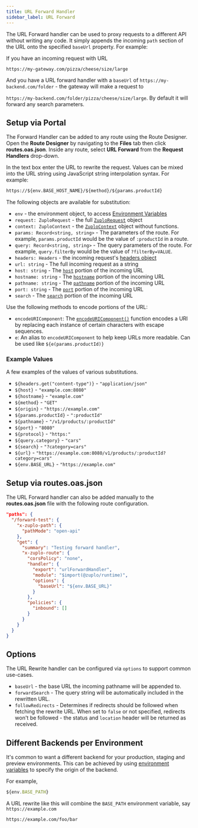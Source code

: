 ```yaml
---
title: URL Forward Handler
sidebar_label: URL Forward
---
```


The URL Forward handler can be used to proxy requests to a different API without
writing any code. It simply appends the incoming `path` section of the URL onto
the specified `baseUrl` property. For example:

If you have an incoming request with URL

`https://my-gateway.com/pizza/cheese/size/large`

And you have a URL forward handler with a `baseUrl` of
`https://my-backend.com/folder` - the gateway will make a request to

`https://my-backend.com/folder/pizza/cheese/size/large`. By default it will
forward any search parameters.

## Setup via Portal

The Forward Handler can be added to any route using the Route Designer. Open the
**Route Designer** by navigating to the **Files** tab then click
**routes.oas.json**. Inside any route, select **URL Forward** from the **Request
Handlers** drop-down.

In the text box enter the URL to rewrite the request. Values can be mixed into
the URL string using JavaScript string interpolation syntax. For example:

```txt
https://${env.BASE_HOST_NAME}/${method}/${params.productId}
```

The following objects are available for substitution:

- `env` - the environment object, to access
  [Environment Variables](../articles/environment-variables.md)
- `request: ZuploRequest` - the full
  [`ZuploRequest`](../programmable-api/zuplo-request.md) object
- `context: ZuploContext` - the
  [`ZuploContext`](../programmable-api/zuplo-context.md) object without
  functions.
- `params: Record<string, string>` - The parameters of the route. For example,
  `params.productId` would be the value of `:productId` in a route.
- `query: Record<string, string>` - The query parameters of the route. For
  example, `query.filterBy` would be the value of `?filterBy=VALUE`.
- `headers: Headers` - the incoming request's
  [headers object](https://developer.mozilla.org/en-US/docs/Web/API/Headers)
- `url: string` - The full incoming request as a string
- `host: string` - The
  [`host`](https://developer.mozilla.org/en-US/docs/Web/API/URL/host) portion of
  the incoming URL
- `hostname: string` - The
  [`hostname`](https://developer.mozilla.org/en-US/docs/Web/API/URL/hostname)
  portion of the incoming URL
- `pathname: string` - The
  [`pathname`](https://developer.mozilla.org/en-US/docs/Web/API/URL/pathname)
  portion of the incoming URL
- `port: string` - The
  [`port`](https://developer.mozilla.org/en-US/docs/Web/API/URL/port) portion of
  the incoming URL
- `search` - The
  [`search`](https://developer.mozilla.org/en-US/docs/Web/API/URL/search)
  portion of the incoming URL

Use the following methods to encode portions of the URL:

- `encodeURIComponent`: The
  [`encodeURIComponent()`](https://developer.mozilla.org/en-US/docs/Web/JavaScript/Reference/Global_Objects/encodeURIComponent)
  function encodes a URI by replacing each instance of certain characters with
  escape sequences.
- `e`: An alias to `encodeURIComponent` to help keep URLs more readable. Can be
  used like `${e(params.productId)}`

### Example Values

A few examples of the values of various substitutions.

- `${headers.get("content-type")}` - `"application/json"`
- `${host}` - `"example.com:8080"`
- `${hostname}` - `"example.com"`
- `${method}` - `"GET"`
- `${origin}` - `"https://example.com"`
- `${params.productId}` - `":productId"`
- `${pathname}` - `"/v1/products/:productId"`
- `${port}` - `"8080"`
- `${protocol}` - `"https:"`
- `${query.category}` - `"cars"`
- `${search}` - `"?category=cars"`
- `${url}` - `"https://example.com:8080/v1/products/:productId?category=cars"`
- `${env.BASE_URL}` - `"https://example.com"`

## Setup via routes.oas.json

The URL Forward handler can also be added manually to the **routes.oas.json**
file with the following route configuration.

```json
"paths": {
  "/forward-test": {
    "x-zuplo-path": {
      "pathMode": "open-api"
    },
    "get": {
      "summary": "Testing forward handler",
      "x-zuplo-route": {
        "corsPolicy": "none",
        "handler": {
          "export": "urlForwardHandler",
          "module": "$import(@zuplo/runtime)",
          "options": {
            "baseUrl": "${env.BASE_URL}"
          }
        },
        "policies": {
          "inbound": []
        }
      }
    }
  }
}
```

## Options

The URL Rewrite handler can be configured via `options` to support common
use-cases.

- `baseUrl` - the base URL the incoming pathname will be appended to.
- `forwardSearch` - The query string will be automatically included in the
  rewritten URL.
- `followRedirects` - Determines if redirects should be followed when fetching
  the rewrite URL. When set to `false` or not specified, redirects won't be
  followed - the status and `location` header will be returned as received.

## Different Backends per Environment

It's common to want a different backend for your production, staging and preview
environments. This can be achieved by using
[environment variables](../articles/environment-variables.md) to specify the
origin of the backend.

For example,

```js
${env.BASE_PATH}
```

A URL rewrite like this will combine the `BASE_PATH` environment variable, say
`https://example.com`

```txt
https://example.com/foo/bar
```
